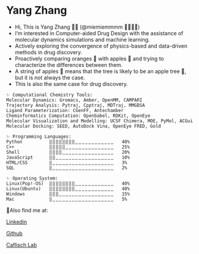 # Yang Zhang
- Hi, This is Yang Zhang 👋🏻 (@miemiemmmm 🐑🐏🐑🐏)
- I’m interested in Computer-aided Drug Design with the assistance of molecular dynamics simulations and machine learning.
- Actively exploring the convergence of physics-based and data-driven methods in drug discovery.
- Proactively comparing oranges 🍊 with apples 🍎 and trying to characterize the differences between them.
- A string of apples 🍎 means that the tree is likely to be an apple tree 🌳, but it is not always the case.
- This is also the same case for drug discovery.

```
✨ Computational Chemistry Tools:
Molecular Dynamics: Gromacs, Amber, OpenMM, CAMPARI
Trajectory Analysis: Pytraj, Cpptraj, MDTraj, MMGBSA
Ligand Parameterization: CGenFF, Antechamber
Cheminformatics Computation: Openbabel, RDKit, OpenEye
Molecular Visualization and Modelling: UCSF Chimera, MOE, PyMol, ACGui
Molecular Docking: SEED, AutoDock Vina, OpenEye FRED, Gold

✨ Programming Languages:
Python          ⣿⣿⣿⣿⣿⣿⣿⣿⣀⣀⣀⣀⣀⣀⣀⣀⣀⣀⣀⣀   40% 
C++             ⣿⣿⣿⣿⣿⣀⣀⣀⣀⣀⣀⣀⣀⣀⣀⣀⣀⣀⣀⣀   25%
Shell           ⣿⣿⣿⣿⣀⣀⣀⣀⣀⣀⣀⣀⣀⣀⣀⣀⣀⣀⣀⣀   20%
JavaScript      ⣿⣿⣀⣀⣀⣀⣀⣀⣀⣀⣀⣀⣀⣀⣀⣀⣀⣀⣀⣀   10%
HTML/CSS        ⣿⣀⣀⣀⣀⣀⣀⣀⣀⣀⣀⣀⣀⣀⣀⣀⣀⣀⣀⣀   3%
SQL             ⣿⣀⣀⣀⣀⣀⣀⣀⣀⣀⣀⣀⣀⣀⣀⣀⣀⣀⣀⣀   2%

✨ Operating System:
Linux(Pop!-OS)  ⣿⣿⣿⣿⣿⣿⣿⣿⣀⣀⣀⣀⣀⣀⣀⣀⣀⣀⣀⣀   40%
Linux(Ubuntu)   ⣿⣿⣿⣿⣿⣿⣿⣿⣀⣀⣀⣀⣀⣀⣀⣀⣀⣀⣀⣀   40%
Windows         ⣿⣿⣿⣀⣀⣀⣀⣀⣀⣀⣀⣀⣀⣀⣀⣀⣀⣀⣀⣀   15% 
Mac             ⣿⣀⣀⣀⣀⣀⣀⣀⣀⣀⣀⣀⣀⣀⣀⣀⣀⣀⣀⣀   5%
```

💬Also find me at:

[Linkedin](https://www.linkedin.com/in/yang-zhang-947953172/)

[Github](https://github.com/miemiemmmm/miemiemmmm)

[Caflisch Lab](http://www.biochem-caflisch.uzh.ch/members/Zhang/Yang/9999)



<!---
miemiemmmm/miemiemmmm is a ✨ special ✨ repository because its `README.md` (this file) appears on your GitHub profile.
You can click the Preview link to take a look at your changes.
--->
